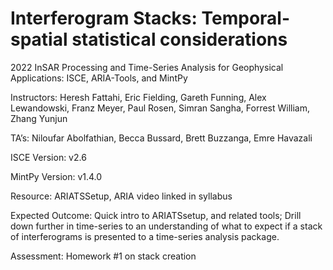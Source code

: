 # Interferogram Stacks: Temporal-spatial statistical considerations
 2022 InSAR Processing and Time-Series Analysis for Geophysical Applications: ISCE, ARIA-Tools, and MintPy

Instructors: Heresh Fattahi, Eric Fielding, Gareth Funning, Alex Lewandowski, Franz Meyer, Paul Rosen, Simran Sangha, Forrest William, Zhang Yunjun

TA’s: Niloufar Abolfathian, Becca Bussard, Brett Buzzanga, Emre Havazali

ISCE Version: v2.6

MintPy Version: v1.4.0

Resource: ARIATSSetup, ARIA video linked in syllabus

Expected Outcome: Quick intro to ARIATSsetup, and related tools; Drill down further in time-series to an understanding of what to expect if a stack of interferograms is presented to a time-series analysis package.

Assessment: Homework #1 on stack creation
